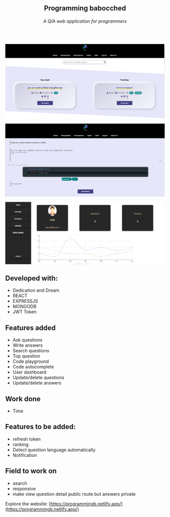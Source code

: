 <h2 align="center">Programming babocched</h2> 
<h6 align="center">A Q/A web application for programmers</h6>
<br />

![home page](https://github.com/Abdify/programming-babocched-client/blob/main/src/images/pb-home.PNG)

![ask question](https://github.com/Abdify/programming-babocched-client/blob/main/src/images/pb-ask2.PNG)

![dashboard](https://github.com/Abdify/programming-babocched-client/blob/main/src/images/dashboard.PNG)

## Developed with:
- Dedication and Dream
- REACT
- EXPRESSJS
- MONGODB
- JWT Token

## Features added
- Ask questions
- Write answers
- Search questions
- Top question
- Code playground
- Code autocomplete
- User dashboard
- Update/delete questions
- Update/delete answers


## Work done
- Time

## Features to be added:
- refresh token
- ranking
- Detect question language automatically
- Notification

## Field to work on
- search
- responsive
- make view question detail public route but answers private

Explore the website: [https://programmingb.netlify.app/](https://programmingb.netlify.app/)
